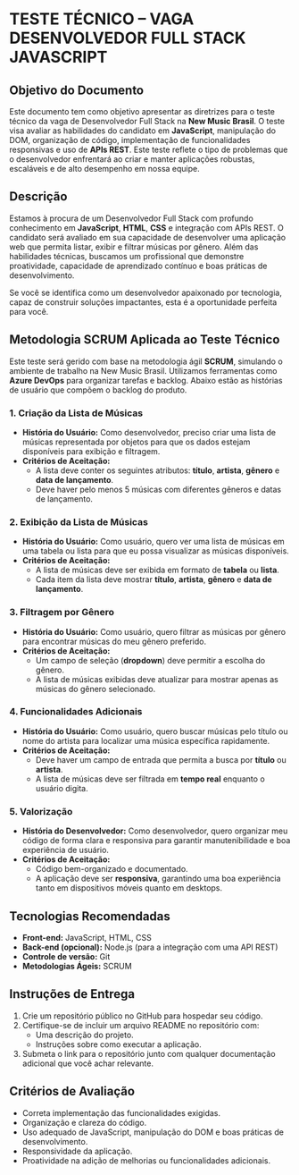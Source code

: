 # TESTE TÉCNICO – VAGA DESENVOLVEDOR FULL STACK JAVASCRIPT

## Objetivo do Documento

Este documento tem como objetivo apresentar as diretrizes para o teste técnico da vaga de Desenvolvedor Full Stack na **New Music Brasil**. O teste visa avaliar as habilidades do candidato em **JavaScript**, manipulação do DOM, organização de código, implementação de funcionalidades responsivas e uso de **APIs REST**. Este teste reflete o tipo de problemas que o desenvolvedor enfrentará ao criar e manter aplicações robustas, escaláveis e de alto desempenho em nossa equipe.

## Descrição

Estamos à procura de um Desenvolvedor Full Stack com profundo conhecimento em **JavaScript**, **HTML**, **CSS** e integração com APIs REST. O candidato será avaliado em sua capacidade de desenvolver uma aplicação web que permita listar, exibir e filtrar músicas por gênero. Além das habilidades técnicas, buscamos um profissional que demonstre proatividade, capacidade de aprendizado contínuo e boas práticas de desenvolvimento.

Se você se identifica como um desenvolvedor apaixonado por tecnologia, capaz de construir soluções impactantes, esta é a oportunidade perfeita para você.

## Metodologia SCRUM Aplicada ao Teste Técnico

Este teste será gerido com base na metodologia ágil **SCRUM**, simulando o ambiente de trabalho na New Music Brasil. Utilizamos ferramentas como **Azure DevOps** para organizar tarefas e backlog. Abaixo estão as histórias de usuário que compõem o backlog do produto.

### 1. Criação da Lista de Músicas

- **História do Usuário:** Como desenvolvedor, preciso criar uma lista de músicas representada por objetos para que os dados estejam disponíveis para exibição e filtragem.
- **Critérios de Aceitação:**
  - A lista deve conter os seguintes atributos: **título**, **artista**, **gênero** e **data de lançamento**.
  - Deve haver pelo menos 5 músicas com diferentes gêneros e datas de lançamento.

### 2. Exibição da Lista de Músicas

- **História do Usuário:** Como usuário, quero ver uma lista de músicas em uma tabela ou lista para que eu possa visualizar as músicas disponíveis.
- **Critérios de Aceitação:**
  - A lista de músicas deve ser exibida em formato de **tabela** ou **lista**.
  - Cada item da lista deve mostrar **título**, **artista**, **gênero** e **data de lançamento**.

### 3. Filtragem por Gênero

- **História do Usuário:** Como usuário, quero filtrar as músicas por gênero para encontrar músicas do meu gênero preferido.
- **Critérios de Aceitação:**
  - Um campo de seleção (**dropdown**) deve permitir a escolha do gênero.
  - A lista de músicas exibidas deve atualizar para mostrar apenas as músicas do gênero selecionado.

### 4. Funcionalidades Adicionais

- **História do Usuário:** Como usuário, quero buscar músicas pelo título ou nome do artista para localizar uma música específica rapidamente.
- **Critérios de Aceitação:**
  - Deve haver um campo de entrada que permita a busca por **título** ou **artista**.
  - A lista de músicas deve ser filtrada em **tempo real** enquanto o usuário digita.

### 5. Valorização

- **História do Desenvolvedor:** Como desenvolvedor, quero organizar meu código de forma clara e responsiva para garantir manutenibilidade e boa experiência de usuário.
- **Critérios de Aceitação:**
  - Código bem-organizado e documentado.
  - A aplicação deve ser **responsiva**, garantindo uma boa experiência tanto em dispositivos móveis quanto em desktops.

## Tecnologias Recomendadas

- **Front-end:** JavaScript, HTML, CSS
- **Back-end (opcional):** Node.js (para a integração com uma API REST)
- **Controle de versão:** Git
- **Metodologias Ágeis:** SCRUM

## Instruções de Entrega

1. Crie um repositório público no GitHub para hospedar seu código.
2. Certifique-se de incluir um arquivo README no repositório com:
   - Uma descrição do projeto.
   - Instruções sobre como executar a aplicação.
3. Submeta o link para o repositório junto com qualquer documentação adicional que você achar relevante.

## Critérios de Avaliação

- Correta implementação das funcionalidades exigidas.
- Organização e clareza do código.
- Uso adequado de JavaScript, manipulação do DOM e boas práticas de desenvolvimento.
- Responsividade da aplicação.
- Proatividade na adição de melhorias ou funcionalidades adicionais.
